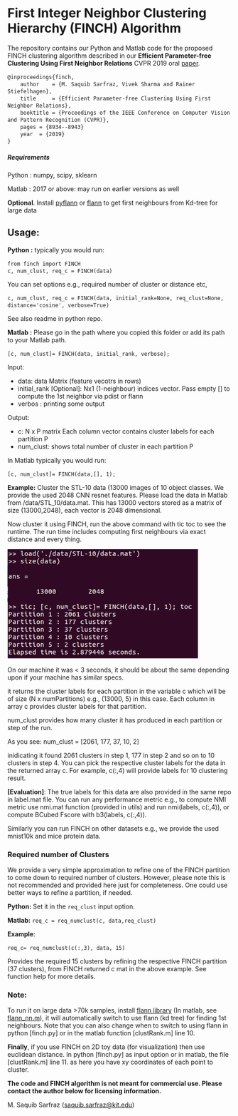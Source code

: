 # First Integer Neighbor Clustering Hierarchy (FINCH) Algorithm

The repository contains our Python and Matlab code for the proposed FINCH clustering algorithm described in our **Efficient Parameter-free Clustering Using First Neighbor Relations** CVPR 2019 oral [paper](http://openaccess.thecvf.com/content_CVPR_2019/papers/Sarfraz_Efficient_Parameter-Free_Clustering_Using_First_Neighbor_Relations_CVPR_2019_paper.pdf).

```
@inproceedings{finch,
    author    = {M. Saquib Sarfraz, Vivek Sharma and Rainer Stiefelhagen}, 
    title     = {Efficient Parameter-free Clustering Using First Neighbor Relations}, 
    booktitle = {Proceedings of the IEEE Conference on Computer Vision and Pattern Recognition (CVPR)},
    pages = {8934--8943}
    year  = {2019}
}
```


##### Requirements

Python : numpy, scipy, sklearn

Matlab : 2017 or above: may run on earlier versions as well

**Optional**.  Install [pyflann](https://github.com/nashory/pyflann) or [flann](https://github.com/mariusmuja/flann) to get first neighbours from Kd-tree for large data


## Usage:

**Python :** 
typically you would run: 
``` 
from finch import FINCH
c, num_clust, req_c = FINCH(data)

```
You can set options e.g., required number of cluster or distance etc,

```
c, num_clust, req_c = FINCH(data, initial_rank=None, req_clust=None, distance='cosine', verbose=True)
```

See also readme in python repo.

**Matlab :** Please go in the path where you copied this folder or add its path to your Matlab path.

``` 
[c, num_clust]= FINCH(data, initial_rank, verbose);
```

Input:

* data: data Matrix (feature vecotrs in rows)
* initial_rank [Optional]: Nx1  (1-neighbour) indices vector. Pass empty [] to compute the 1st neighbor via pdist or flann
* verbos : printing some output

Output:

* c: N x P matrix  Each column vector contains cluster labels for each partition P
* num_clust: shows total number of cluster in each partition P

In Matlab typically you would run: 
```
[c, num_clust]= FINCH(data,[], 1);
```


**Example:** Cluster the STL-10 data (13000 images of 10 object classes. We provide the used 2048 CNN resnet features.
Please load the  data in Matlab from /data/STL_10/data.mat. This has 13000 vectors stored as a matrix of size (13000,2048), each vector is 2048 dimensional.


Now cluster it using FINCH, run the above command with tic toc to see the runtime. The run time includes computing first neighbours via exact distance and every thing.

![alt text](data/screenshot.png)

On our machine it was < 3 seconds, it should be about the same depending upon if your machine has similar specs.

it returns the cluster labels for each partition in the variable c which will be of size (N x numPartitions) e.g., (13000, 5) in this case. Each column in array c provides cluster labels for that partition.

num_clust provides how many cluster it has produced in each partition or step of the run.


As you see: num_clust = [2061, 177, 37, 10, 2]

inidicating it found 2061 clusters in step 1, 177 in step 2 and so on to 10 clusters in step 4. You can pick the respective cluster labels for the data in the returned array c. For example, c(:,4) will provide labels for 10 clustering result.

**[Evaluation]**: 
The true labels for this data are also provided in the same repo in label.mat file. You can run any performance metric e.g., to compute NMI metric use nmi.mat function (provided in utils) and run nmi(labels, c(:,4)), or compute BCubed Fscore with b3(labels, c(:,4)).

Similarly you can run FINCH on other datasets e.g., we provide the used mnist10k and mice protein data.

### Required number of Clusters

We provide a very simple approximation to refine one of the FINCH partition to come down to required number of clusters. However, please note this is not recommended and provided here just for completeness.
One could use better ways to refine a partition, if needed.

**Python:**  Set it in the `req_clust` input option.

**Matlab:** ```req_c = req_numclust(c, data,req_clust)```

**Example**:
```
req_c= req_numclust(c(:,3), data, 15)
```
 Provides the required 15 clusters by refining the respective FINCH partition (37 clusters), from FINCH returned c mat in the above example. See function help for more details.


### Note:
To run it on large data >70k samples, install [flann library](https://github.com/mariusmuja/flann) (In matlab, see [flann_nn.m](https://github.com/ssarfraz/FINCH-Clustering/blob/master/FINCH_Core/flann_nn.m)), it will automatically switch to use flann (kd tree) for finding 1st neighbours.
 Note that you can also change when to switch to using flann in python [finch.py] or in the matlab function [clustRank.m] line 10.

**Finally**, if you use FINCH on 2D toy data (for visualization) then use euclidean distance. In python [finch.py] as input option or in matlab, the file [clustRank.m] line 11. as here you have xy coordinates of each point to cluster.

**The code and FINCH algorithm is not meant for commercial use. Please contact the author below for licensing information.**

M. Saquib Sarfraz (saquib.sarfraz@kit.edu)
